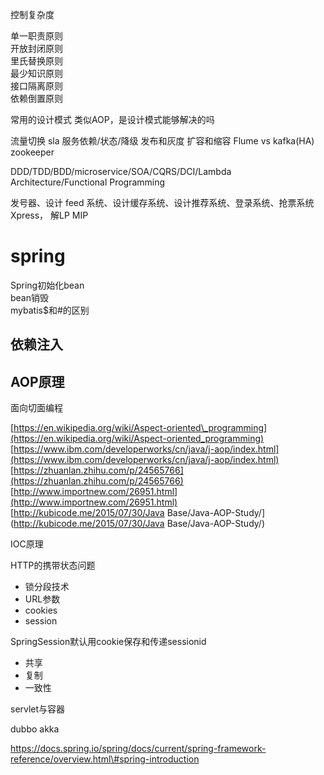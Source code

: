 控制复杂度

单一职责原则  
开放封闭原则  
里氏替换原则  
最少知识原则  
接口隔离原则  
依赖倒置原则

常用的设计模式
类似AOP，是设计模式能够解决的吗

流量切换 sla
服务依赖/状态/降级
发布和灰度
扩容和缩容
Flume vs kafka(HA)
zookeeper

DDD/TDD/BDD/microservice/SOA/CQRS/DCI/Lambda Architecture/Functional Programming

发号器、设计 feed 系统、设计缓存系统、设计推荐系统、登录系统、抢票系统
Xpress， 解LP MIP

# spring

Spring初始化bean  
bean销毁  
mybatis$和\#的区别

## 依赖注入

## AOP原理

面向切面编程

[https://en.wikipedia.org/wiki/Aspect-oriented\_programming](https://en.wikipedia.org/wiki/Aspect-oriented_programming)  
[https://www.ibm.com/developerworks/cn/java/j-aop/index.html](https://www.ibm.com/developerworks/cn/java/j-aop/index.html)  
[https://zhuanlan.zhihu.com/p/24565766](https://zhuanlan.zhihu.com/p/24565766)  
[http://www.importnew.com/26951.html](http://www.importnew.com/26951.html)  
[http://kubicode.me/2015/07/30/Java Base/Java-AOP-Study/](http://kubicode.me/2015/07/30/Java Base/Java-AOP-Study/)

IOC原理

HTTP的携带状态问题

- 锁分段技术
- URL参数
- cookies
- session

SpringSession默认用cookie保存和传递sessionid

- 共享
- 复制
- 一致性

servlet与容器

dubbo
akka

https://docs.spring.io/spring/docs/current/spring-framework-reference/overview.html\#spring-introduction

